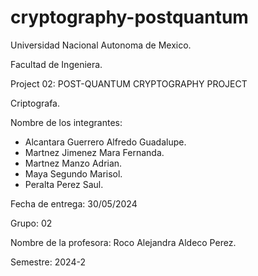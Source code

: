 # cryptography-postquantum
Universidad Nacional Autonoma de Mexico.

Facultad de Ingeniera.

Project 02: POST-QUANTUM CRYPTOGRAPHY PROJECT

Criptografa.

Nombre de los integrantes:
 - Alcantara Guerrero Alfredo Guadalupe.
 - Martnez Jimenez Mara Fernanda.
 - Martnez Manzo Adrian.
 - Maya Segundo Marisol.
 - Peralta Perez Saul.

Fecha de entrega: 30/05/2024

Grupo: 02

Nombre de la profesora: Roco Alejandra Aldeco Perez.

Semestre: 2024-2

